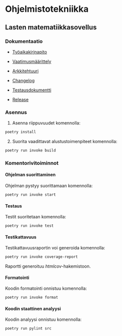 # Ohjelmistotekniikka

## Lasten matematiikkasovellus


### Dokumentaatio

- [Työaikakirjnapito](https://github.com/nikitaessine/ot-harjoitustyo/blob/master/dokumentaatio/tyokirjanpito.md)

- [Vaatimusmäärittely](https://github.com/nikitaessine/ot-harjoitustyo/blob/master/dokumentaatio/vaatimusmaarittely.md)

- [Arkkitehtuuri](https://github.com/nikitaessine/ot-harjoitustyo/blob/master/dokumentaatio/arkkitehtuuri.md)

- [Changelog](https://github.com/nikitaessine/ot-harjoitustyo/blob/master/dokumentaatio/changelog.md)

- [Testausdokumentti](https://github.com/nikitaessine/ot-harjoitustyo/blob/master/dokumentaatio/testausdokumentti.md)

- [Release](https://github.com/nikitaessine/ot-harjoitustyo/releases)

### Asennus

1. Asenna riippuvuudet komennolla:

```bash
poetry install
```

2. Suorita vaadittavat alustustoimenpiteet komennolla:

```bash
poetry run invoke build
```

### Komentorivitoiminnot

#### Ohjelman suorittaminen

Ohjelman pystyy suorittamaan komennolla:

```bash
poetry run invoke start
```

#### Testaus

Testit suoritetaan komennolla:

```bash
poetry run invoke test
```

#### Testikattavuus

Testikattavuusraportin voi generoida komennolla:

```bash
poetry run invoke coverage-report
```

Raportti generoituu _htmlcov_-hakemistoon.

#### Formatointi

Koodin formatointi onnistuu komennolla:

```bash
poetry run invoke format
```

#### Koodin staattinen analyysi

Koodin analyysi onnistuu komennolla:

```bash
poetry run pylint src
```

